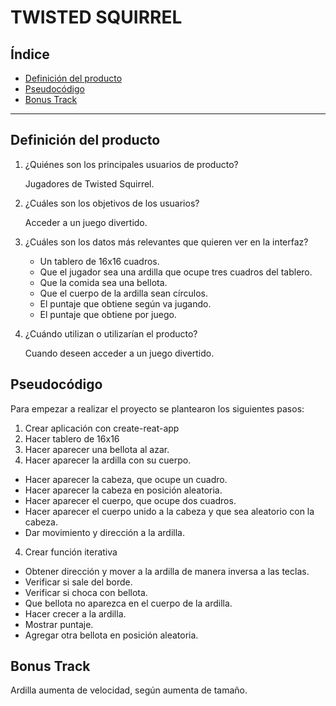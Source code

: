 # TWISTED SQUIRREL

## Índice


* [Definición del producto](#Definición-del-producto)
* [Pseudocódigo](#Pseudocódigo)
* [Bonus Track](#Bonus-Track)

***

## Definición del producto

1. ¿Quiénes son los principales usuarios de producto?

    Jugadores de Twisted Squirrel.

2. ¿Cuáles son los objetivos de los usuarios?

    Acceder a un juego divertido.

3. ¿Cuáles son los datos más relevantes que quieren ver en la interfaz?

    - Un tablero de 16x16 cuadros.
    - Que el jugador sea una ardilla que ocupe tres cuadros del tablero.
    - Que la comida sea una bellota.
    - Que el cuerpo de la ardilla sean círculos.
    - El puntaje que obtiene según va jugando.
    - El puntaje que obtiene por juego.

4. ¿Cuándo utilizan o utilizarían el producto?

    Cuando deseen acceder a un juego divertido.

## Pseudocódigo

Para empezar a realizar el proyecto se plantearon los siguientes pasos:

1. Crear aplicación con create-reat-app
2. Hacer tablero de 16x16
3. Hacer aparecer una bellota al azar.
3. Hacer aparecer la ardilla con su cuerpo.
- Hacer aparecer la cabeza, que ocupe un cuadro.
- Hacer aparecer la cabeza en posición aleatoria.
- Hacer aparecer el cuerpo, que ocupe dos cuadros.
- Hacer aparecer el cuerpo unido a la cabeza y que sea aleatorio con la cabeza.
- Dar movimiento y dirección a la ardilla.
4. Crear función iterativa
- Obtener dirección y mover a la ardilla de manera inversa a las teclas.
- Verificar si sale del borde.
- Verificar si choca con bellota.
- Que bellota no aparezca en el cuerpo de la ardilla.
- Hacer crecer a la ardilla.
- Mostrar puntaje.
- Agregar otra bellota en posición aleatoria.

## Bonus Track

Ardilla aumenta de velocidad, según aumenta de tamaño.








